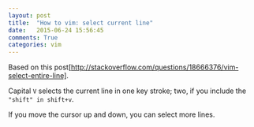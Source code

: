```yaml
---
layout: post
title:  "How to vim: select current line"
date:   2015-06-24 15:56:45
comments: True
categories: vim 
---
```


Based on this post[http://stackoverflow.com/questions/18666376/vim-select-entire-line].

Capital `V` selects the current line in one key stroke; two, if you include the `"shift" in shift+v`.

If you move the cursor up and down, you can select more lines.
